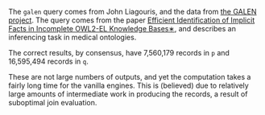The `galen` query comes from John Liagouris, and the data from [the GALEN project](http://www.openclinical.org/prj_galen.html). The query comes from the paper [Efficient Identification of Implicit Facts in Incomplete OWL2-EL Knowledge Bases∗](http://www.vldb.org/pvldb/vol7/p1993-liagouris.pdf), and describes an inferencing task in medical ontologies.

The correct results, by consensus, have 7,560,179 records in `p` and 16,595,494 records in `q`.

These are not large numbers of outputs, and yet the computation takes a fairly long time for the vanilla engines. This is (believed) due to relatively large amounts of intermediate work in producing the records, a result of suboptimal join evaluation.